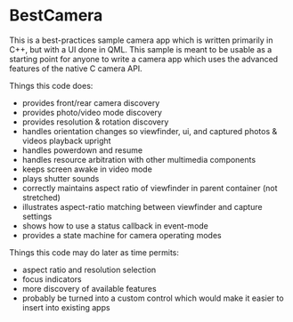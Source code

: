 BestCamera
==========
This is a best-practices sample camera app which is written primarily in C++, but with a UI done in QML.  This sample is meant to be usable as a starting point for anyone to write a camera app which uses the advanced features of the native C camera API.

Things this code does:

* provides front/rear camera discovery
* provides photo/video mode discovery
* provides resolution & rotation discovery
* handles orientation changes so viewfinder, ui, and captured photos & videos playback upright
* handles powerdown and resume
* handles resource arbitration with other multimedia components
* keeps screen awake in video mode
* plays shutter sounds
* correctly maintains aspect ratio of viewfinder in parent container (not stretched)
* illustrates aspect-ratio matching between viewfinder and capture settings
* shows how to use a status callback in event-mode
* provides a state machine for camera operating modes

Things this code may do later as time permits:

* aspect ratio and resolution selection
* focus indicators
* more discovery of available features
* probably be turned into a custom control which would make it easier to insert into existing apps
